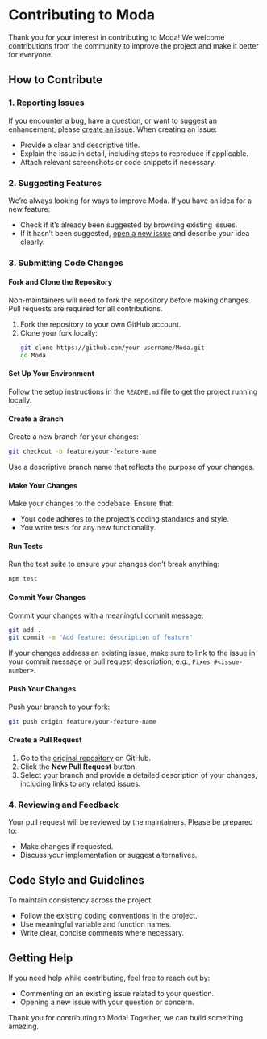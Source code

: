 # Contributing to Moda

Thank you for your interest in contributing to Moda! We welcome contributions from the community to improve the project and make it better for everyone.

## How to Contribute

### 1. Reporting Issues
If you encounter a bug, have a question, or want to suggest an enhancement, please [create an issue](https://github.com/destacey/Moda/issues). When creating an issue:
- Provide a clear and descriptive title.
- Explain the issue in detail, including steps to reproduce if applicable.
- Attach relevant screenshots or code snippets if necessary.

### 2. Suggesting Features
We’re always looking for ways to improve Moda. If you have an idea for a new feature:
- Check if it’s already been suggested by browsing existing issues.
- If it hasn’t been suggested, [open a new issue](https://github.com/destacey/Moda/issues) and describe your idea clearly.

### 3. Submitting Code Changes
#### Fork and Clone the Repository
Non-maintainers will need to fork the repository before making changes. Pull requests are required for all contributions.
1. Fork the repository to your own GitHub account.
2. Clone your fork locally:
   ```bash
   git clone https://github.com/your-username/Moda.git
   cd Moda
   ```

#### Set Up Your Environment
Follow the setup instructions in the `README.md` file to get the project running locally.

#### Create a Branch
Create a new branch for your changes:
```bash
git checkout -b feature/your-feature-name
```
Use a descriptive branch name that reflects the purpose of your changes.

#### Make Your Changes
Make your changes to the codebase. Ensure that:
- Your code adheres to the project’s coding standards and style.
- You write tests for any new functionality.

#### Run Tests
Run the test suite to ensure your changes don’t break anything:
```bash
npm test
```

#### Commit Your Changes
Commit your changes with a meaningful commit message:
```bash
git add .
git commit -m "Add feature: description of feature"
```
If your changes address an existing issue, make sure to link to the issue in your commit message or pull request description, e.g., `Fixes #<issue-number>`.

#### Push Your Changes
Push your branch to your fork:
```bash
git push origin feature/your-feature-name
```

#### Create a Pull Request
1. Go to the [original repository](https://github.com/destacey/Moda) on GitHub.
2. Click the **New Pull Request** button.
3. Select your branch and provide a detailed description of your changes, including links to any related issues.

### 4. Reviewing and Feedback
Your pull request will be reviewed by the maintainers. Please be prepared to:
- Make changes if requested.
- Discuss your implementation or suggest alternatives.

## Code Style and Guidelines
To maintain consistency across the project:
- Follow the existing coding conventions in the project.
- Use meaningful variable and function names.
- Write clear, concise comments where necessary.

## Getting Help
If you need help while contributing, feel free to reach out by:
- Commenting on an existing issue related to your question.
- Opening a new issue with your question or concern.

Thank you for contributing to Moda! Together, we can build something amazing.
